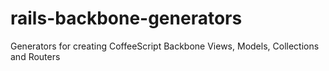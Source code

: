 rails-backbone-generators
=========================

Generators for creating CoffeeScript Backbone Views, Models, Collections and Routers
